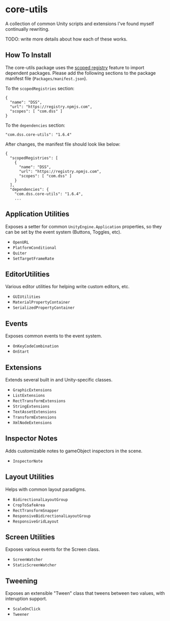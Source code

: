 # core-utils

A collection of common Unity scripts and extensions I've found myself continually rewriting.

TODO: write more details about how each of these works.


## How To Install

The core-utils package uses the [scoped registry](https://docs.unity3d.com/Manual/upm-scoped.html) feature to import
dependent packages. Please add the following sections to the package manifest
file (`Packages/manifest.json`).

To the `scopedRegistries` section:

```
{
  "name": "DSS",
  "url": "https://registry.npmjs.com",
  "scopes": [ "com.dss" ]
}
```

To the `dependencies` section:

```
"com.dss.core-utils": "1.6.4"
```

After changes, the manifest file should look like below:

```
{
  "scopedRegistries": [
    {
      "name": "DSS",
      "url": "https://registry.npmjs.com",
      "scopes": [ "com.dss" ]
    }
  ],
  "dependencies": {
    "com.dss.core-utils": "1.6.4",
    ...
```

## Application Utilities

Exposes a setter for common `UnityEngine.Application` properties, so they can be set by the event system (Buttons, Toggles, etc).

- `OpenURL`
- `PlatformConditional`
- `Quiter`
- `SetTargetFrameRate`

## EditorUtilities

Various editor utilities for helping write custom editors, etc.

- `GUIUtilities`
- `MaterialPropertyContainer`
- `SerializedPropertyContainer`

## Events

Exposes common events to the event system.

- `OnKeyCodeCombination`
- `OnStart`

## Extensions

Extends several built in and Unity-specific classes.

- `GraphicExtensions`
- `ListExtensions`
- `RectTransformExtensions`
- `StringExtensions`
- `TextAssetExtensions`
- `TransformExtensions`
- `XmlNodeExtensions`

## Inspector Notes

Adds customizable notes to gameObject inspectors in the scene.

- `InspectorNote`

## Layout Utilities

Helps with common layout paradigms.

- `BidirectionalLayoutGroup`
- `CropToSafeArea`
- `RectTransformSnapper`
- `ResponsiveBidirectionalLayoutGroup`
- `ResponsiveGridLayout`

## Screen Utilities

Exposes various events for the Screen class.

- `ScreenWatcher`
- `StaticScreenWatcher`

## Tweening

Exposes an extensible "Tween" class that tweens between two values, with interuption support.

- `ScaleOnClick`
- `Tweener`